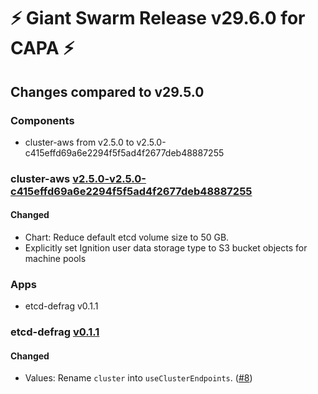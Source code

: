# :zap: Giant Swarm Release v29.6.0 for CAPA :zap:

## Changes compared to v29.5.0

### Components

- cluster-aws from v2.5.0 to v2.5.0-c415effd69a6e2294f5f5ad4f2677deb48887255

### cluster-aws [v2.5.0-v2.5.0-c415effd69a6e2294f5f5ad4f2677deb48887255](https://github.com/giantswarm/cluster-aws/compare/v2.5.0...c415effd69a6e2294f5f5ad4f2677deb48887255)

#### Changed

- Chart: Reduce default etcd volume size to 50 GB.
- Explicitly set Ignition user data storage type to S3 bucket objects for machine pools

### Apps

- etcd-defrag v0.1.1

### etcd-defrag [v0.1.1](https://github.com/giantswarm/etcd-defrag-app/releases/tag/v0.1.1)

#### Changed

- Values: Rename `cluster` into `useClusterEndpoints`. ([#8](https://github.com/giantswarm/etcd-defrag-app/pull/8))
